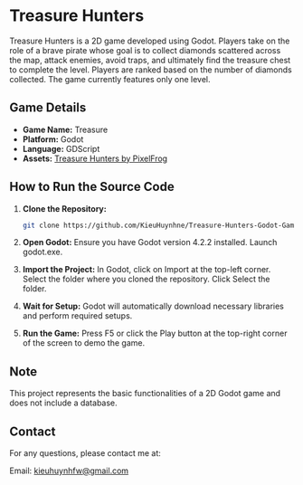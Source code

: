 # Treasure Hunters

Treasure Hunters is a 2D game developed using Godot. Players take on the role of a brave pirate whose goal is to collect diamonds scattered across the map, attack enemies, avoid traps, and ultimately find the treasure chest to complete the level. Players are ranked based on the number of diamonds collected. The game currently features only one level.

## Game Details

- **Game Name:** Treasure
- **Platform:** Godot
- **Language:** GDScript
- **Assets:** [Treasure Hunters by PixelFrog](https://pixelfrog-assets.itch.io/treasure-hunters)

## How to Run the Source Code

1. **Clone the Repository:**
   ```sh
   git clone https://github.com/KieuHuynhne/Treasure-Hunters-Godot-Game-Basic.git
   
2. **Open Godot:**
    Ensure you have Godot version 4.2.2 installed.
    Launch godot.exe.
   
4. **Import the Project:**
    In Godot, click on Import at the top-left corner.
    Select the folder where you cloned the repository.
    Click Select the folder.
   
6. **Wait for Setup:**
    Godot will automatically download necessary libraries and perform required setups.
   
8. **Run the Game:**
    Press F5 or click the Play button at the top-right corner of the screen to demo the game.
   
## Note
This project represents the basic functionalities of a 2D Godot game and does not include a database.

## Contact
For any questions, please contact me at:

Email: kieuhuynhfw@gmail.com

